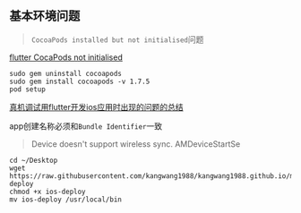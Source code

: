 ## 基本环境问题


> `CocoaPods installed but not initialised`问题

[flutter CocaPods not initialised](https://github.com/flutter/flutter/issues/41291)

```
sudo gem uninstall cocoapods
sudo gem install cocoapods -v 1.7.5
pod setup
```


[真机调试用flutter开发ios应用时出现的问题的总结](https://blog.iw3c.com/archive/1147)


app创建名称必须和`Bundle Identifier`一致

> Device doesn't support wireless sync. AMDeviceStartSe


```
cd ~/Desktop
wget https://raw.githubusercontent.com/kangwang1988/kangwang1988.github.io/master/others/ios-deploy
chmod +x ios-deploy
mv ios-deploy /usr/local/bin
```

